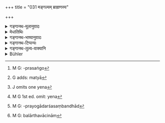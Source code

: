 +++
title = "031 मङ्गल्यम् ब्राह्मणस्य"

+++

<details><summary>गङ्गानथ-मूलानुवादः</summary>

The name of the Brāhmaṇa should be auspicious, that of the Kṣatriya connected with power, that of the Vaiśya associated with wealth; while that of the Śūdra contemptible.—(31)
</details>

<details><summary>मेधातिथिः</summary>

तत्र स्वरूपम् अवधारयिष्यन्न् आह । मङ्गलाय हितं तत्र वा साधु **माङ्गल्यम्** इति व्युत्पत्तिः । "अभिमतस्यार्थस्य चिरजीवित्वबहुधनादेर् दृष्टादृष्टसुखफलस्य सिद्धिः" मङ्गलम् । तदभिधानम् एव शब्दस्य हितत्वं साधुत्वं चेति तद्धितसिद्धिः । साधुत्वं नाभिप्रेतार्थसिद्धिप्रतिपादनम् एव विवक्षितम् । किं तर्हि, य आशास्यते तद्वचनेनैव सिद्धिः । समासाद् आयुःसिद्धिः धनसिद्धिः पुत्रलाभ इत्यादेः प्रतीयते । तद्धिताद् वा हितनिमित्तप्रयोजनार्थीयात् । तत्र गृह्ये तद्धितान्तं प्रतिषिद्धम्- "कृतं कुर्यान् न तद्धितम्" (पार्ग् १.१७.२) इति । समासे ऽपि पदद्वयैकार्थीभावस् तत्र बह्वक्षरप्रयोगप्रसङ्गाः[^१५५] । यतो वक्ष्यति "शर्मवद् ब्राह्मणस्य" (म्ध् २.३२) इत्य् उपपदनियमम् । तत्र चतुरक्षरे त्र्यक्षरे वा नाम्नि शर्मशब्दे चोपपदे पञ्चाक्षरं षडक्षरं नाम भवति । तच् च प्रतिषिद्धम् "द्व्यक्षरं चतुरक्षरं वा कुर्यात्" (पार्ग् १.१७.२) इति । तेन यद् यत् किंचित् प्रायेण सर्वस्याभिलषणीयम् अगर्हितं पुत्रपशुग्रामकन्याधनादि तद्वचनाः शब्दा नामधेयत्वेन[^१५६] विनियोक्त्व्याः शर्मान्ताः । तेन गोशर्मा धनशर्मा हिरण्यशर्मा कल्याणशर्मा मङ्गल्यशर्मेत्यादिशब्दपरिग्रहः सिद्धो भवति ।


[^१५६]:
     G adds: matyā


[^१५५]:
     M G: -prasaṅgo

- <u>अथ वा</u> मङ्गलं धर्मस् तत्साधनं मङ्गल्यं नाम । कतमत् पुनर् धर्मसाधनं नाम । य एते देवताशब्दाः इन्द्रो ऽग्निर् वायुः । तथा ऋषिशब्दाः । वसिष्ठो विश्वामित्रो मेधातिथिः । तेषाम् अपि धर्मसाधनम् अस्ति । ऋषींस् तर्पयेत् पुण्यकृतो मनसा ध्यायेद् इति । 

- देवतानाम् ऋषीणां च द्विजानां पुण्यकर्मणाम् ।

- प्रातः प्रबुद्धः श्रीकामो नरो नामानि कीर्तयेत् ॥ इति ।

मङ्गल्यग्रहणाच् च यद् अप्रशस्तं यमो मृत्युर् इत्यादि तन् निरस्यते, यच् चानर्थकं डित्थादि यदृच्छानिमित्तम् ।

- **क्षत्रियस्य बलान्वितम्** । बलसंयुक्तं बलवाचि । अन्वयः संबन्धह् । शब्दस्यार्थेन संबन्धः प्रतिपादकभाव एव । सामर्थ्यं बलं तद् येन येन[^१५७] प्रतिपाद्यते तादृशं नाम क्षत्रियस्य कर्तव्यम् । शत्रुंतपः दुर्योधनः प्रजापाल इत्यादि । येन[^१५८] विभागेन च नामनिर्देशो जातिचिह्नम् । 


[^१५८]:
     M G 1st ed. omit: yena


[^१५७]:
     J omits one yena

- एवं **वैश्यस्य धनसंयुक्तम्** । न चात्र पर्याया एव गृह्यन्ते "धनं वित्तं स्वापतेयम्" (अम्क् २.९.९०) इति । किं तर्हि, येन प्रकारेण प्रतिपत्तिः । यदि वा धनादिशब्दप्रयोगाद् अर्थसंबन्धाद्[^१५९] वा, धनकर्मा महाधनः गोमान् धान्यग्रह इति । 


[^१५९]:
     M G: -prayogādarśasaṃbandhād

- एवं सर्वत्र द्रष्टव्यम् । तथा चान्वितादिशब्दप्रयोगो बलान्वितं धनसंयुक्तम् इति । इतरथा एवम् एवावक्ष्यद् "बलनामानि कुर्यात्" इति । स्वल्पत्वाद् बलाद्यर्थवाचिनाम्[^१६०]  आनन्त्याच् च पुरुषव्यक्तीनां दुरवधाने भेदे व्यवहारोच्छेद एव स्यात् । 


[^१६०]:
     M G: balārthavācinām

- **शूद्रस्य जुगुप्सितम्** । कृपणको दीनः शबरक इत्यादि ॥ २.३१ ॥
</details>

<details><summary>गङ्गानथ-भाष्यानुवादः</summary>

The Author now proceeds to determine the form of the name to be given to the child.

‘*Maṅgalyam*,’ ‘*auspicious*,’ means ‘*maṅgalāya hitam*,’ or ‘*maṅgalāya sādhu*,’ ‘conducive to welfare.’ The ‘welfare’ meant here is that which consists in the fulfilment of something desirable, in the shape of longevity, wealth and such other things as lead to physical and mental pleasure. And a term can be said to be ‘conducive,’—‘*hita*’ or ‘*sādhu*,’—to this welfare, only when it connotes it; and it is in this sense that we have the Nominal Affix (‘*yat*,’ in ‘*maṅgalyam*’). Further, by being ‘conducive’ it is not meant that it should always express the actual fulfilment of a desirable thing; but that it may also express the desirable thing itself.

This connotation of the desirable thing may be either (a) by means of compounds, such as ‘*āyuḥsiddhi*’ (accomplishment, of longevity), ‘*dhanasiddhi*’ (acquisition of wealth), ‘*putralāhha*’ (obtaining of a son), and so forth,—or (*b*) by a nominal affix connoting ‘conduciveness’ ‘effectiveness,’ or ‘purpose.’ But the *Gṛhyasūtra* has prohibited the use of a name ending in a Nominal affix—‘One should fix a name ending with a Verbal, not one with a nominal affix’—says Pāraskara. And as for compounds also, there is a combination of the denotations of two words; so that there is a chance of the name consisting of many letters; the lext is going to lay down certain appendages to the actual names, such as ‘the name of Brāhmaṇa should end in *Śarman*, and so forth’ (Manu, 2.32); so that if the name consists of three or four letters, along with the appendage ‘*śarman*,’ it would oome to consist of five or six letters; and this would go against the rule that ‘the name should consist of two or four letters.’ (Baudhāyana and Āpastamba). From all this it follows that such words should he employed as names as are connotative of things that are desired by most people,—*e.g*., son, cattle, landed property, daughter, wealth and so forth; and these should end with the term ‘**śarm*an*.’ Thus it is that such names become possible as ‘*Go-**śarm**an*.’ ‘*Dhana-**śarm**an*,’ ‘*Hiraṇya-**śarm**an*,’ ‘*Kalyāṇa-**śarm**an*,’ ‘*Maṅgala-**śarm**an*,’ and so on.

Or, the term ‘*maṅgala*’ may be taken as standing for ‘*Dharma*,’ ‘*Merit*’; and ‘*maṅgalya*’ in that case would mean *that which is conducive to merit* (meritorious).

“What is it that is *conducive to merit?*”

All those words that constitute the names of Deities; *e.g., ‘Indra*,’ ‘*Agni*,’ ‘*Vāyū*’; also the names of sages—*e.g*., ‘*Vasiṣṭha*,’ ‘*Viśvāmiṭra*,’ ‘*Medhātithi*’; these latter also are ‘conducive to merit’; as is clearly indicated by such directions as—(a) ‘one should make offerings to the sages,’ (*b*) ‘one should meditate upon the men of pious deeds,’ ‘one who desires prosperity should, on rising in the morning, repeat the names of Deities, sages and of the Brāhmaṇas of pious deeds.’

The epithet ‘*mangalya*,’ ‘*auspicious*’ (meritorious) serves to preclude all ‘inauspicious’ names, such as ‘*Yama*,’ ‘*Mṛtyu*’ and the like; and also those that are meaningless—such, as ‘*Ḍittha*’ and the like.

‘*That of the Kṣatriya connected with power*,’—*i.e., expressive of power*. The ‘*anvaya*’ (expressed by ‘*anvita*’ in the compound ‘*balānvita*’ means *connection*; and the only connection that a word can have with a thing is the relation, of being connotative of it.—‘*Power*’ is *strength*; and the word, that connotes this should be used as the name for the *Kṣatriya,e.g*., ‘*Śatruntapa*,’ ‘*Duryodhana*,’ ‘*Prajāpāla*.’ The several kinds of names have been mentioned (in the text), as indicative of the several castes.

Similarly, ‘*that of the Vaiśya Associated with wealth*.’ It is not meant that only synonyms of ‘*dhana*’ should be used,—such as ‘*Dhana*’ ‘*Vitta*,’ ‘*Svāpateya*,’—but that any word that may be in any way connotative of wealth should be used. Or, what is meant is that either such words as ‘*dhana*’ (‘wealth’) and the like should be used, or such as signify connection with wealth; such as ‘*Dhanakarman*,’ ‘*Mahādhana*,’ ‘*Goman*,’ ‘*Dhānyag?aha*.’

Throughout this verse, such is the meaning—of the term ‘connected with power’ and ‘associated with wealth.’ If this were not what is meant, the text would have said simply ‘the *names of power* should be used.’ And in that case, since the words actually denotative of *power* would be very few in number, while the number of individuals to be named would be endless,—all usage (based oh names) would come to an end.

‘*That of the Śūdra contemptible*,’—such as ‘*Kṛpaṇaka*,’ ‘*Dīna*,’ ‘*Śavaraka*,’ and so forth.—(31)
</details>

<details><summary>गङ्गानथ-टिप्पन्यः</summary>

This verse is quoted in *Gadādharapaddhati* (Kālasāra, p. 217);—in
*Smṛticandrikā* (Saṃskāra, p. 53) to the effect that the names of the
four castes should consist of words expressive respectively, of welfare, strength, wealth and deprecation;—in *Nṛsiṃhaprasāda* (Saṃskāra p. 346);—and in *Saṃskāra-mayūkha* (p. 25).

Burnell—‘This is now obsolete. The names of the different castes are now usually epithets or titles of some favourite deity. The caste is known only by the suffixed title.’

This verse has been quoted in *Vīramitrodaya* (Saṃskā ra, p. 242), where we have the following explanations: ‘*maṅgalyam*’ means *expressive* of
*auspiciousness*; e.g., the name ‘*Lakṣmīdhara*’;—‘*Balānvitam*’ means
*expressive of bravery*, e.g., the name
‘*Yudhiṣṭhira*;’—‘*dhanasamyuktam*’, means *containing terms expressive of wealth*; e.g., the name ‘*Mahādhana*’;—‘*jugupsitam*’ means
*containing a term denoting depreciation*; e.g., the name ‘*Naradāsa*’.

*Madanapārijāta* also quotes this verse (on p. 357), where it is
explained to mean that ‘the names should be expressive of auspiciousness and the rest’

*Parāśaramādhava* (Ācāra, p. 441) quotes it as also the four typical
names as—‘*Śrī Śarmā*’ ‘*Vikramapālo*’, *Māṇikyaśreṣṭhi and Hīnadāsa*;—it is quoted in *Aparārka* (p. 27) as laying down rules regarding the first part of the name.
</details>

<details><summary>गङ्गानथ-तुल्य-वाक्यानि</summary>

*Śaṅkha* (Smṛti, 2.3).—‘The name of all castes should consist of an even
number of letters; an auspicious one for the Brāhmaṇa, one endowed with strength for the Kṣatriya.’

*Viṣṇu* (Smṛti, 1.27.6-9).—‘The Brāhmaṇa’s name should be expressive of
auspiciousness—the Kṣatriya’s expressive of strength,—the Vaiśya’s expressive of wealth,—the Śūdra’s expressive of depreciation.’

*Vīramitrodaya* (Śaṃskāra, p. 237).—Names are of four kinds;

1.  connected with family-deity, 2.  connected with month, 3.  connected with asterism, 4.  and temporal.

(*a*) Says Śaṅkha.—‘The father should fix a name connected with the family-deity,’ *i.e*., a name consisting of words expressive of the Deity.

(*b*) Gārgya.—‘The father should impart to the hoy the name of the month and the name of the preceptor. The months have been declared to have the following names:—

1.  Mārgaśīrṣa—Kṛṣṇa, 2.  Pauṣa—Ananta, 3.  Māgha—Achyuta, 4.  Phālguna—Chakrī, 5.  Caitra—Vaikuṇṭha, 6.  Vaiśākha,—Janārdana, 7.  Jyaiṣṭha,—Upendra, 8.  Āṣāḍha—Yajñapuruṣa. 9.  Śrāvaṇa—Vāsudeva. 10. Bhādra—Hari, 11. Āśvina—Yogīśa, 12. Kārttika—Puṇḍarīkākṣa.’

(*c*) Śaṅkha-Likhita.—‘Either the father or some other senior member of the family should fix a name connected with the asterism.’ This name has been held to be the one to be used when the person bearing the name accosts a superior.

Says Baudhāyana—‘This name in accordance with the asterism is the secret one, which is known only to the father and the mother and which the boy is to use in accosting.’

Also Āśvalāyana—‘The accosting name should be known only to the father and the mother; as it is under this name that the boy is initiated.’

Also Śaunaka, ‘That name under which he is to be initiated, and by which he will do the accosting of the teacher,—should also be fixed at the time of the naming ceremony. This accostive name should be pronounced by the father very silently, so that others may not know it. This initiative name the parents should bear in mind.’

Like the names attached to the months the names attached to the asterisms are as follows:—

1.  Agni (Kṛttikā), 2.  Prajāpati (Rohiṇī), 3.  Soma (Mṛgaśiras), 4.  Rudra (Ārdrā), 5.  Diti (Punarvasū), 6.  Bṛhaspati (Puṣvā), 7.  Sarpa (Aśleṣā), 8.  Pitṛ (Maghā), 9.  Bhaga (Purvaphalgunī), 10. Aryamā (Uttaraphalgunī), 11. Savitṛ (Hastā), 12. Tvaṣtṛ (Chitrā), 13. Āyuṣ (Svātī), 14. Indra-Agni (Viśākhā), 15. Mitra (Anurādhā), 16. Indra (Jyeṣṭhā), 17. Nirṛti (Mūlā), 18. Apas (Pūrvāṣāḍhā), 19. Viśvedevas (Uttarāṣāḍhā), 20. Viṣṇu (Śravaṇā), 21. Vasu (Dhaniṣṭhā), 22. Varuṇa (Śatabhiṣa), 23. Ajaikapāt (Pūrvabhādra), 24. Ahirbudhnya (Uttarabhādra), 25. Pūṣan (Revatī), 26. Aśvins (Aśvinī), 27. Yama (Bharaṇī).

But according to Baudhāyana, the “name connected with the asterism” is in accordance with the names of the asterisms themselves—such as ‘Rohiṇī,’ ‘Bharaṇī,’ and the rest; and not in accordance with the name of the deity attached to each asterism. According to the astrologers however each asterism has four letters assigned to it (such as
*chū-che-cho-la*, assigned to Aśvinī, and so forth, and “the name
connected with the asterism of Aśvinī,” would be the name whose first letter consists of one of these four letters).

(*d*) The ‘temporal name’ has been described by Bṛhaspati as ‘conducive to all kinds of business.’ It is this name that has been laid down by Āśvalāyana as having for its first letter one of the ghoṣa-letters, in its middle one of the *antastha* letters; ending with the *visarga*, containing either two or four vowels; and in male names the number of letters should always be even.

But Baijavāpa—‘The father fixes the name, which consists of either two or three or four letters, or of unlimited number of letters.’

Vaśiṣṭha—‘The name should consist of either two or four vowels, but those ending in *l* or *r* should be avoided.’

The Mahābhāṣya—‘The first letter of the name should be *ghoṣa-vat*, the middle one of the *antastha* letters, it should not be similar to the names of the ancestors, or of the enemy; it should be one formed with a verbal affix, not with a nominal affix.’

Āśvalāyana—‘That name is best which consists of either four or two letters, which is in consonance with that of the *grandfather*’ (this last includes also the *gods*).

Kapila-Saṃhitā—‘On the eleventh day, in due form, the name should be given, which is in consonance with the family-custom, and resembles the name of the gods or of the parents.’

*Baijavāpa* (Aparārka, p. 27).—‘The father gives a name either of one
letter or two letters or three letters or four letters, or of letters without limit; it should be one formed with a verbal, never with a nominal, affix.’
</details>

<details><summary>Bühler</summary>

031	Let (the first part of) a Brahmana's name (denote something) auspicious, a Kshatriya's be connected with power, and a Vaisya's with wealth, but a Sudra's (express something) contemptible.
</details>
